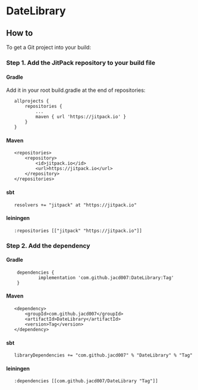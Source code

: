 # DateLibrary

## How to

To get a Git project into your build:

### Step 1. Add the JitPack repository to your build file

 #### Gradle
  Add it in your root build.gradle at the end of repositories:
 ```
 	allprojects {
		repositories {
			...
			maven { url 'https://jitpack.io' }
		}
	}
 ```
 
 #### Maven
 ```
 	<repositories>
		<repository>
		    <id>jitpack.io</id>
		    <url>https://jitpack.io</url>
		</repository>
	</repositories>
 ```
 #### sbt
 
 ```
    resolvers += "jitpack" at "https://jitpack.io"
 ```
 
 #### leiningen
 
 ```
    :repositories [["jitpack" "https://jitpack.io"]]
 ``` 
 
### Step 2. Add the dependency

#### Gradle
```
 	dependencies {
	        implementation 'com.github.jacd007:DateLibrary:Tag'
	}
 ```
 
 #### Maven
 ```
 	<dependency>
	    <groupId>com.github.jacd007</groupId>
	    <artifactId>DateLibrary</artifactId>
	    <version>Tag</version>
	</dependency>
 ```
 #### sbt
 
 ```
    libraryDependencies += "com.github.jacd007" % "DateLibrary" % "Tag"	
 ```
 
 #### leiningen
 
 ```
    :dependencies [[com.github.jacd007/DateLibrary "Tag"]]	
 ``` 
